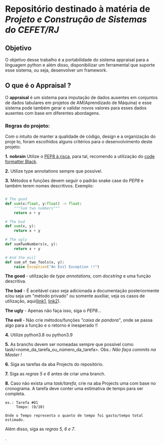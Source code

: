 
# Repositório destinado à matéria de *Projeto e Construção de Sistemas do CEFET/RJ* 

## Objetivo

O objetivo desse trabalho é a portabilidade do sistema appraisal para a 
línguagem python e além disso, disponibilizar um ferramental que suporte esse
sistema, ou seja, desenvolver um framework.

## O que é o Appraisal ?

O **appraisal** é um sistema para imputação de dados ausentes em conjuntos de
dados tabulares em projetos de AM(Aprendizado de Máquina) e esse sistema pode 
também gerar e validar novos valores para esses dados ausentes com base em 
diferentes abordagens.


### Regras do projeto:

Com o intuito de manter a qualidade de código, design e a organização do proje
to, foram escolhidos alguns critérios para o desenvolvimento deste projeto:

**1.** **nobrain** Utilize o [PEP8 à risca](https://pep8.org/), para tal,
  recomendo a utilização do [code formatter Black](https://github.com/psf/black).

**2.** Utilize type annotations sempre que possível.


**3.** Métodos e funções devem seguir o padrão snake case do *PEP8* e também terem
nomes descritivos. Exemplo:

  ```python

# The good
  def sum(x:float, y:float) -> float:
      """Sum two numbers"""
      return x + y

# The bad 
  def sum(x, y):
      return x + y

# The ugly 
  def sumTwoNumbers(x, y):
      return x + y

# And the evil 
  def sum_of_two_fools(x, y):
      raise Exception("An Evil Exception !!")
  ```
  **The good** - utilização de *type annotations*, com *docstring* e uma função
  descritiva.

  **The bad** - É aceitável caso seja adicionada a documentação posteriormente
  e/ou seja um "método privado" ou somente auxíliar, veja os casos de utilização,
  aqui([link1](https://stackoverflow.com/questions/1301346/what-is-the-meaning-of-single-and-double-underscore-before-an-object-name), [link2](https://en.wikipedia.org/wiki/Name_mangling#Python)).

  **The ugly** - Apenas não faça isso, siga o *PEP8*...

  **The evil** - Não crie métodos/funções *"caixa de pandora"*, onde se passa 
  algo para a função e o retorno é inesperado !!

**4.** Utilize python3.8 ou python3.9

**5.** As branchs devem ser nomeadas sempre que possível como task/<nome_da_tarefa_ou_número_da_tarefa>.
   Obs.: *Não faça commits na Master !*

**6.** Siga as tarefas da aba Projects do repositório.

**7.** Siga as *regras 5 e 6* antes de criar uma branch.

**8.** Caso não exista uma *task/tarefa*, crie na aba Projects uma com base no
   cronograma. A tarefa deve conter uma estimativa de tempo para ser completa.

    ex.: Tarefa #01
         Tempo: (0/10)

    Onde o Tempo representa o quanto de tempo foi gasto/tempo total estimado.

  Além disso, siga as *regras 5, 6 e 7*.



.
